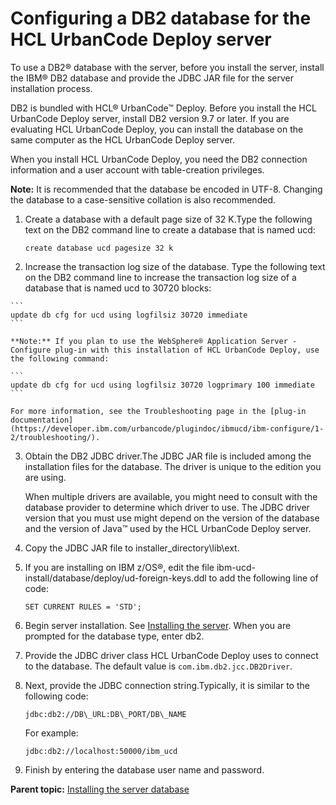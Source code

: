 # Configuring a DB2 database for the HCL UrbanCode Deploy server

To use a DB2® database with the server, before you install the server, install the IBM® DB2 database and provide the JDBC JAR file for the server installation process.

DB2 is bundled with HCL® UrbanCode™ Deploy. Before you install the HCL UrbanCode Deploy server, install DB2 version 9.7 or later. If you are evaluating HCL UrbanCode Deploy, you can install the database on the same computer as the HCL UrbanCode Deploy server.

When you install HCL UrbanCode Deploy, you need the DB2 connection information and a user account with table-creation privileges.

**Note:** It is recommended that the database be encoded in UTF-8. Changing the database to a case-sensitive collation is also recommended.

1.  Create a database with a default page size of 32 K.Type the following text on the DB2 command line to create a database that is named ucd:

    ```
    create database ucd pagesize 32 k
    ```

2.   Increase the transaction log size of the database. Type the following text on the DB2 command line to increase the transaction log size of a database that is named ucd to 30720 blocks:

    ```
    update db cfg for ucd using logfilsiz 30720 immediate
    ```

    **Note:** If you plan to use the WebSphere® Application Server - Configure plug-in with this installation of HCL UrbanCode Deploy, use the following command:

    ```
    update db cfg for ucd using logfilsiz 30720 logprimary 100 immediate
    ```

    For more information, see the Troubleshooting page in the [plug-in documentation](https://developer.ibm.com/urbancode/plugindoc/ibmucd/ibm-configure/1-2/troubleshooting/).

3.  Obtain the DB2 JDBC driver.The JDBC JAR file is included among the installation files for the database. The driver is unique to the edition you are using.

    When multiple drivers are available, you might need to consult with the database provider to determine which driver to use. The JDBC driver version that you must use might depend on the version of the database and the version of Java™ used by the HCL UrbanCode Deploy server.

4.  Copy the JDBC JAR file to installer\_directory\\lib\\ext. 
5.  If you are installing on IBM z/OS®, edit the file ibm-ucd-install/database/deploy/ud-foreign-keys.ddl to add the following line of code:

    ```
    SET CURRENT RULES = 'STD';
    ```

6.   Begin server installation. See [Installing the server](serverInstall.md). When you are prompted for the database type, enter db2. 
7.   Provide the JDBC driver class HCL UrbanCode Deploy uses to connect to the database. The default value is `com.ibm.db2.jcc.DB2Driver`.
8.  Next, provide the JDBC connection string.Typically, it is similar to the following code:

    ```
    jdbc:db2://DB\_URL:DB\_PORT/DB\_NAME
    ```

    For example:

    ```
    jdbc:db2://localhost:50000/ibm_ucd
    ```

9.  Finish by entering the database user name and password. 

**Parent topic:** [Installing the server database](../../com.ibm.udeploy.install.doc/topics/DBinstall.md)

